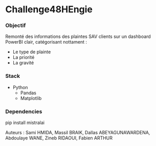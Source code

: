 # Challenge48HEngie  

### Objectif
Remonté des informations des plaintes SAV clients sur un dashboard PowerBI clair, catégorisant nottament :  
- Le type de plainte  
- La priorité  
- La gravité  
  
### Stack
- Python
    - Pandas  
    - Matplotlib  
  
### Dependencies
pip install mistralai  
    
    
Auteurs : Sami HMIDA, Massil BRAIK, Dallas ABEYAGUNAWARDENA, Abdoulaye WANE, Zineb RIDAOUI, Fabien ARTHUR  
